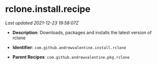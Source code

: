 # rclone.install.recipe

_Last updated 2021-12-23 19:58:07Z_

- **Description**: Downloads, packages and installs the latest version of rclone

- **Identifier**: `com.github.andrewvalentine.install.rclone`

- **Parent Recipes**: `com.github.andrewvalentine.pkg.rclone`